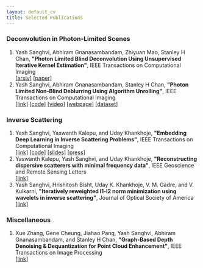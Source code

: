 ```yaml
---
layout: default_cv
title: Selected Publications
---
```

### Deconvolution in Photon-Limited Scenes
1. Yash Sanghvi, Abhiram Gnanasambandam, Zhiyuan Mao, Stanley H Chan, **"Photon Limited Blind Deconvolution Using Unsupervised Iterative Kernel Estimation"**, IEEE Transactions on Computational Imaging <br> [[arxiv]](https://arxiv.org/abs/2208.00451)  [[paper]](https://ieeexplore.ieee.org/document/9982288)
2. Yash Sanghvi, Abhiram Gnanasambandam, Stanley H Chan, **"Photon Limited Non-Blind Deblurring Using Algorithm Unrolling"**, IEEE Transactions on Computational Imaging <br> 
[[link]](https://arxiv.org/abs/2110.15314) [[code]](https://github.com/sanghviyashiitb/poisson-deblurring) [[video]](https://www.youtube.com/watch?v=bJHiUKzjaCI) [[webpage]](https://sanghviyashiitb.github.io/nb-deblur-webpage/) [[dataset]](https://aaaakshat.github.io/pldd/)

### Inverse Scattering
1. Yash Sanghvi, Yaswanth Kalepu, and Uday Khankhoje, **"Embedding Deep Learning in Inverse Scattering Problems"**, IEEE Transactions on Computational Imaging <br>
[[link]](https://ieeexplore.ieee.org/document/8709721) [[code]](https://github.com/sanghviyashiitb/EmbeddingDLinISP-Github) [[slides]](/blog/2019-3-31-URSI) [[press]](https://www.thehindu.com/sci-tech/science/iit-ms-model-detects-cancer-with-deep-learning-microwave/article28422266.ece)
2. Yaswanth Kalepu, Yash Sanghvi, and Uday Khankhoje, **"Reconstructing dispersive scatterers with minimal frequency data"**, IEEE Geoscience and Remote Sensing Letters <br> [[link]](https://www.ee.iitm.ac.in/uday/pub/2020-grsl-mfdsom.pdf)
3. Yash Sanghvi, Hrishitosh Bisht, Uday K. Khankhoje, V. M. Gadre, and V. Kulkarni, **"Iteratively reweighted l1-l2 norm minimization using wavelets in inverse scattering"**, Journal of Optical Society of America <br> [[link]](https://opg.optica.org/josaa/abstract.cfm?uri=josaa-37-4-680)

### Miscellaneous
1. Xue Zhang, Gene Cheung, Jiahao Pang, Yash Sanghvi, Abhiram Gnanasambandam, and Stanley H Chan, **"Graph-Based Depth Denoising & Dequantization for Point Cloud Enhancement"**, IEEE Transactions on Image Processing <br> [[link]](https://ieeexplore.ieee.org/abstract/document/9932276)
